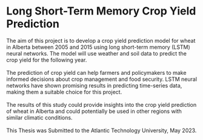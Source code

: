 # Long Short-Term Memory Crop Yield Prediction
The aim of this project is to develop a crop yield prediction model for wheat in Alberta between 2005 and 2015 using long short-term memory (LSTM) neural networks. The model will use weather and soil data to predict the crop yield for the following year. <br>
<br>
The prediction of crop yield can help farmers and policymakers to make informed decisions about crop management and food security. LSTM neural networks have shown promising results in predicting time-series data, making them a suitable choice for this project. <br>
<br>
The results of this study could provide insights into the crop yield prediction of wheat in Alberta and could potentially be used in other regions with similar climatic conditions.<br>
<br>
This Thesis was Submitted to the Atlantic Technology University, May 2023.<br>
<br>
